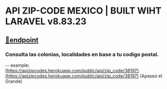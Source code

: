 # API ZIP-CODE MEXICO | BUILT WIHT LARAVEL v8.83.23

## [🚀endpoint](https://apizipcodes.herokuapp.com/public/api/zip_code/38197)

### Consulta las colonias, localidades en base a tu codigo postal.

-- example: [https://apizipcodes.herokuapp.com/public/api/zip_code/38197](https://apizipcodes.herokuapp.com/public/api/zip_code/38197) (Apaseo el Grande)
